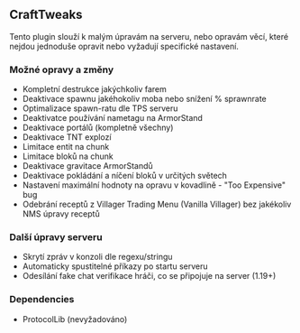 ## CraftTweaks

Tento plugin slouží k malým úpravám na serveru, nebo opravám věcí, které nejdou jednoduše opravit nebo vyžadují specifické nastavení.

### Možné opravy a změny

- Kompletní destrukce jakýchkoliv farem
- Deaktivace spawnu jakéhokoliv moba nebo snížení % sprawnrate
- Optimalizace spawn-ratu dle TPS serveru
- Deaktivatce používání nametagu na ArmorStand
- Deaktivace portálů (kompletně všechny)
- Deaktivace TNT explozí
- Limitace entit na chunk
- Limitace bloků na chunk
- Deaktivace gravitace ArmorStandů
- Deaktivace pokládání a níčení bloků v určitých světech
- Nastavení maximální hodnoty na opravu v kovadlině - "Too Expensive" bug
- Odebrání receptů z Villager Trading Menu (Vanilla Villager) bez jakékoliv NMS úpravy receptů

### Další úpravy serveru

- Skrytí zpráv v konzoli dle regexu/stringu
- Automaticky spustitelné příkazy po startu serveru
- Odesílání fake chat verifikace hráči, co se připojuje na server (1.19+)

### Dependencies

- ProtocolLib (nevyžadováno)
